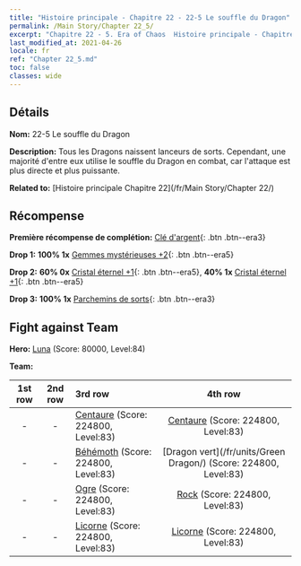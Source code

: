 ```yaml
---
title: "Histoire principale - Chapitre 22 - 22-5 Le souffle du Dragon"
permalink: /Main Story/Chapter 22_5/
excerpt: "Chapitre 22 - 5. Era of Chaos  Histoire principale - Chapitre 22_5. 22-5 Le souffle du Dragon"
last_modified_at: 2021-04-26
locale: fr
ref: "Chapter 22_5.md"
toc: false
classes: wide
---
```


## Détails

 **Nom:** 22-5 Le souffle du Dragon

 **Description:** Tous les Dragons naissent lanceurs de sorts. Cependant, une majorité d'entre eux utilise le souffle du Dragon en combat, car l'attaque est plus directe et plus puissante.

 **Related to:** [Histoire principale Chapitre 22](/fr/Main Story/Chapter 22/)

## Récompense

 **Première récompense de complétion:** [Clé d'argent](/ItemsFR/con_693/){: .btn .btn--era3}

 **Drop 1:** **100% 1x** [Gemmes mystérieuses +2](/ItemsFR/mat_79/){: .btn .btn--era5}

 **Drop 2:** **60% 0x** [Cristal éternel +1](/ItemsFR/mat_73/){: .btn .btn--era5}, **40% 1x** [Cristal éternel +1](/ItemsFR/mat_73/){: .btn .btn--era5}

 **Drop 3:** **100% 1x** [Parchemins de sorts](/ItemsFR/con_694/){: .btn .btn--era3}


## Fight against Team
 **Hero:** [Luna](/fr/heroes/Luna/) (Score: 80000, Level:84)

 **Team:**


  | 1st row | 2nd row | 3rd row | 4th row |
  |:----:|:----:|:----|:----:|
  | - | - | [Centaure](/fr/units/Centaur/) (Score: 224800, Level:83)  | [Centaure](/fr/units/Centaur/) (Score: 224800, Level:83)  |
  | - | - | [Béhémoth](/fr/units/Behemoth/) (Score: 224800, Level:83)  | [Dragon vert](/fr/units/Green Dragon/) (Score: 224800, Level:83)  |
  | - | - | [Ogre](/fr/units/Ogre/) (Score: 224800, Level:83)  | [Rock](/fr/units/Roc/) (Score: 224800, Level:83)  |
  | - | - | [Licorne](/fr/units/Unicorn/) (Score: 224800, Level:83)  | [Licorne](/fr/units/Unicorn/) (Score: 224800, Level:83)  |


